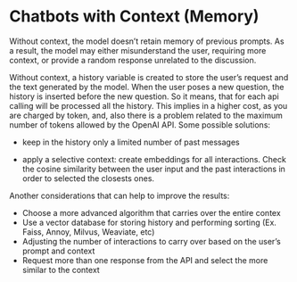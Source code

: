 # Chatbots with Context (Memory)

Without context, the model doesn’t retain memory of previous prompts. 
As a result, the model may either misunderstand the user, requiring more context, 
or provide a random response unrelated to the discussion.

Without context, a history variable is created to store the user’s request and the text generated by the model. 
When the user poses a new question, the history is inserted before the new question. So it means, that for each 
api calling will be processed all the history. This implies in a higher cost, as you are charged by token, and, also 
there is a problem related to the maximum number of tokens allowed by the OpenAI API.
Some possible solutions:

- keep in the history only a limited number of past messages

- apply a selective context: create embeddings for all interactions. Check the cosine similarity between the user input
and the past interactions in order to selected the closests ones.


Another considerations that can help to improve the results:

- Choose a more advanced algorithm that carries over the entire contex
- Use a vector database for storing history and performing sorting (Ex. Faiss, Annoy, Milvus, Weaviate, etc)
- Adjusting the number of interactions to carry over based on the user’s prompt and context
- Request more than one response from the API and select the more similar to the context
